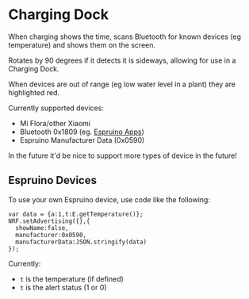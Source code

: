 # Charging Dock

When charging shows the time, scans Bluetooth for known devices (eg temperature) and shows them on the screen.

Rotates by 90 degrees if it detects it is sideways, allowing for use
in a Charging Dock.

When devices are out of range (eg low water level in a plant) they are
highlighted red.

Currently supported devices:

- Mi Flora/other Xiaomi
- Bluetooth 0x1809 (eg. [Espruino Apps](https://espruino.github.io/EspruinoApps/#bletemp))
- Espruino Manufacturer Data (0x0590)

In the future it'd be nice to support more types of device in the future!

## Espruino Devices

To use your own Espruino device, use code like the following:

```
var data = {a:1,t:E.getTemperature()};
NRF.setAdvertising({},{
  showName:false,
  manufacturer:0x0590,
  manufacturerData:JSON.stringify(data)
});
```

Currently:

- `t` is the temperature (if defined)
- `t` is the alert status (1 or 0)
